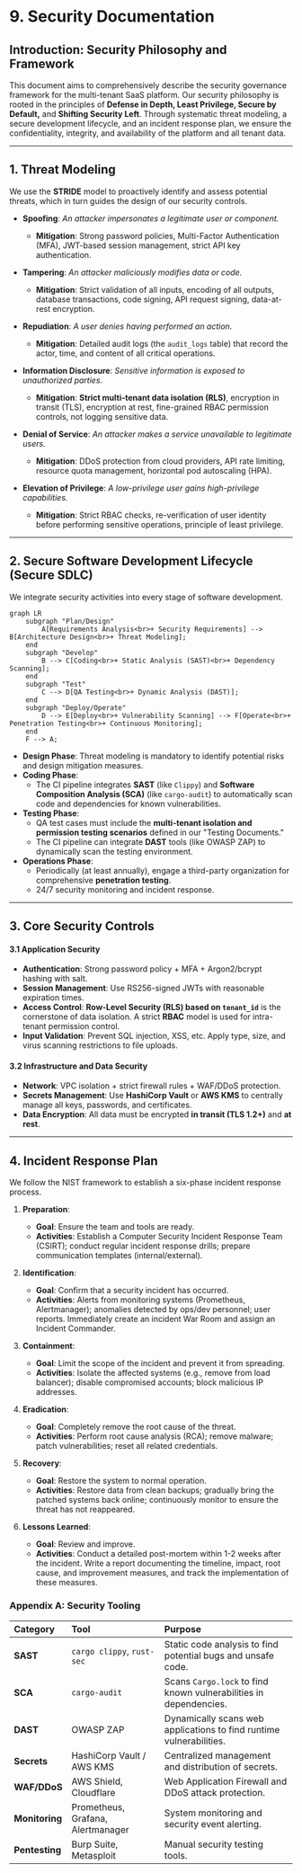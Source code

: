# 9. Security Documentation

## **Introduction: Security Philosophy and Framework**

This document aims to comprehensively describe the security governance framework for the multi-tenant SaaS platform. Our security philosophy is rooted in the principles of **Defense in Depth, Least Privilege, Secure by Default,** and **Shifting Security Left**. Through systematic threat modeling, a secure development lifecycle, and an incident response plan, we ensure the confidentiality, integrity, and availability of the platform and all tenant data.

---

## **1. Threat Modeling**

We use the **STRIDE** model to proactively identify and assess potential threats, which in turn guides the design of our security controls.

*   **Spoofing**: *An attacker impersonates a legitimate user or component.*
    *   **Mitigation**: Strong password policies, Multi-Factor Authentication (MFA), JWT-based session management, strict API key authentication.

*   **Tampering**: *An attacker maliciously modifies data or code.*
    *   **Mitigation**: Strict validation of all inputs, encoding of all outputs, database transactions, code signing, API request signing, data-at-rest encryption.

*   **Repudiation**: *A user denies having performed an action.*
    *   **Mitigation**: Detailed audit logs (the `audit_logs` table) that record the actor, time, and content of all critical operations.

*   **Information Disclosure**: *Sensitive information is exposed to unauthorized parties.*
    *   **Mitigation**: **Strict multi-tenant data isolation (RLS)**, encryption in transit (TLS), encryption at rest, fine-grained RBAC permission controls, not logging sensitive data.

*   **Denial of Service**: *An attacker makes a service unavailable to legitimate users.*
    *   **Mitigation**: DDoS protection from cloud providers, API rate limiting, resource quota management, horizontal pod autoscaling (HPA).

*   **Elevation of Privilege**: *A low-privilege user gains high-privilege capabilities.*
    *   **Mitigation**: Strict RBAC checks, re-verification of user identity before performing sensitive operations, principle of least privilege.

---

## **2. Secure Software Development Lifecycle (Secure SDLC)**

We integrate security activities into every stage of software development.

```mermaid
graph LR
    subgraph "Plan/Design"
        A[Requirements Analysis<br>+ Security Requirements] --> B[Architecture Design<br>+ Threat Modeling];
    end
    subgraph "Develop"
        B --> C[Coding<br>+ Static Analysis (SAST)<br>+ Dependency Scanning];
    end
    subgraph "Test"
        C --> D[QA Testing<br>+ Dynamic Analysis (DAST)];
    end
    subgraph "Deploy/Operate"
        D --> E[Deploy<br>+ Vulnerability Scanning] --> F[Operate<br>+ Penetration Testing<br>+ Continuous Monitoring];
    end
    F --> A;
```

*   **Design Phase**: Threat modeling is mandatory to identify potential risks and design mitigation measures.
*   **Coding Phase**:
    *   The CI pipeline integrates **SAST** (like `Clippy`) and **Software Composition Analysis (SCA)** (like `cargo-audit`) to automatically scan code and dependencies for known vulnerabilities.
*   **Testing Phase**:
    *   QA test cases must include the **multi-tenant isolation and permission testing scenarios** defined in our "Testing Documents."
    *   The CI pipeline can integrate **DAST** tools (like OWASP ZAP) to dynamically scan the testing environment.
*   **Operations Phase**:
    *   Periodically (at least annually), engage a third-party organization for comprehensive **penetration testing**.
    *   24/7 security monitoring and incident response.

---

## **3. Core Security Controls**

#### **3.1 Application Security**
*   **Authentication**: Strong password policy + MFA + Argon2/bcrypt hashing with salt.
*   **Session Management**: Use RS256-signed JWTs with reasonable expiration times.
*   **Access Control**: **Row-Level Security (RLS) based on `tenant_id`** is the cornerstone of data isolation. A strict **RBAC** model is used for intra-tenant permission control.
*   **Input Validation**: Prevent SQL injection, XSS, etc. Apply type, size, and virus scanning restrictions to file uploads.

#### **3.2 Infrastructure and Data Security**
*   **Network**: VPC isolation + strict firewall rules + WAF/DDoS protection.
*   **Secrets Management**: Use **HashiCorp Vault** or **AWS KMS** to centrally manage all keys, passwords, and certificates.
*   **Data Encryption**: All data must be encrypted **in transit (TLS 1.2+)** and **at rest**.

---

## **4. Incident Response Plan**

We follow the NIST framework to establish a six-phase incident response process.

1.  **Preparation**:
    *   **Goal**: Ensure the team and tools are ready.
    *   **Activities**: Establish a Computer Security Incident Response Team (CSIRT); conduct regular incident response drills; prepare communication templates (internal/external).

2.  **Identification**:
    *   **Goal**: Confirm that a security incident has occurred.
    *   **Activities**: Alerts from monitoring systems (Prometheus, Alertmanager); anomalies detected by ops/dev personnel; user reports. Immediately create an incident War Room and assign an Incident Commander.

3.  **Containment**:
    *   **Goal**: Limit the scope of the incident and prevent it from spreading.
    *   **Activities**: Isolate the affected systems (e.g., remove from load balancer); disable compromised accounts; block malicious IP addresses.

4.  **Eradication**:
    *   **Goal**: Completely remove the root cause of the threat.
    *   **Activities**: Perform root cause analysis (RCA); remove malware; patch vulnerabilities; reset all related credentials.

5.  **Recovery**:
    *   **Goal**: Restore the system to normal operation.
    *   **Activities**: Restore data from clean backups; gradually bring the patched systems back online; continuously monitor to ensure the threat has not reappeared.

6.  **Lessons Learned**:
    *   **Goal**: Review and improve.
    *   **Activities**: Conduct a detailed post-mortem within 1-2 weeks after the incident. Write a report documenting the timeline, impact, root cause, and improvement measures, and track the implementation of these measures.

### **Appendix A: Security Tooling**

| Category      | Tool                               | Purpose                                                 |
| :------------ | :--------------------------------- | :------------------------------------------------------ |
| **SAST**      | `cargo clippy`, `rust-sec`         | Static code analysis to find potential bugs and unsafe code. |
| **SCA**       | `cargo-audit`                      | Scans `Cargo.lock` to find known vulnerabilities in dependencies. |
| **DAST**      | OWASP ZAP                          | Dynamically scans web applications to find runtime vulnerabilities. |
| **Secrets**   | HashiCorp Vault / AWS KMS          | Centralized management and distribution of secrets.     |
| **WAF/DDoS**  | AWS Shield, Cloudflare             | Web Application Firewall and DDoS attack protection.    |
| **Monitoring**| Prometheus, Grafana, Alertmanager  | System monitoring and security event alerting.          |
| **Pentesting**| Burp Suite, Metasploit             | Manual security testing tools.                          |